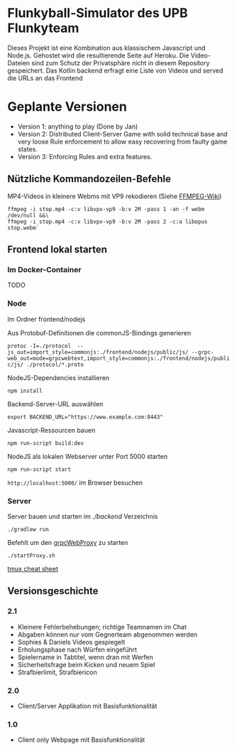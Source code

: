 # Flunkyball-Simulator des UPB Flunkyteam

Dieses Projekt ist eine Kombination aus klassischem Javascript und Node.js.
Gehostet wird die resultierende Seite auf Heroku.
Die Video-Dateien sind zum Schutz der Privatsphäre nicht in diesem Repository gespeichert.
Das Kotlin backend erfragt eine Liste von Videos und served die URLs an das Frontend

# Geplante Versionen

- Version 1: anything to play (Done by Jan)
- Version 2: Distributed Client-Server Game with solid technical base and very loose Rule enforcement to allow easy recovering from faulty game states.
- Version 3: Enforcing Rules and extra features.

## Nützliche Kommandozeilen-Befehle
MP4-Videos in kleinere Webms mit VP9 rekodieren (Siehe [FFMPEG-Wiki](https://trac.ffmpeg.org/wiki/Encode/VP9#twopass))

```
ffmpeg -i stop.mp4 -c:v libvpx-vp9 -b:v 2M -pass 1 -an -f webm /dev/null &&\
ffmpeg -i stop.mp4 -c:v libvpx-vp9 -b:v 2M -pass 2 -c:a libopus stop.webm`
```

## Frontend lokal starten

### Im Docker-Container

TODO

### Node

Im Ordner frontend/nodejs

Aus Protobuf-Definitionen die commonJS-Bindings generieren

`protoc -I=./protocol  --js_out=import_style=commonjs:./frontend/nodejs/public/js/ --grpc-web_out=mode=grpcwebtext,import_style=commonjs:./frontend/nodejs/public/js/ ./protocol/*.proto`

NodeJS-Dependencies installieren

`npm install`

Backend-Server-URL auswählen

`export BACKEND_URL="https://www.example.com:8443"`

Javascript-Ressourcen bauen

`npm run-script build:dev`

NodeJS als lokalen Webserver unter Port 5000 starten

`npm run-script start`

`http://localhost:5000/` im Browser besuchen

### Server

Server bauen und starten im *./backend* Verzeichnis

`./gradlew run`

Befehlt um den [grpcWebProxy](https://github.com/improbable-eng/grpc-web/tree/master/go/grpcwebproxy) zu starten

`./startProxy.sh`

[tmux cheat sheet](https://tmuxcheatsheet.com)

## Versionsgeschichte

### 2.1

- Kleinere Fehlerbehebungen; richtige Teamnamen im Chat
- Abgaben können nur vom Gegnerteam abgenommen werden
- Sophies & Daniels Videos gespiegelt
- Erholungsphase nach Würfen eingeführt
- Spielername in Tabtitel, wenn dran mit Werfen
- Sicherheitsfrage beim Kicken und neuem Spiel
- Strafbierlimit, Strafbiericon

### 2.0

- Client/Server Applikation mit Basisfunktionalität

### 1.0

- Client only Webpage mit Basisfunktionalität
